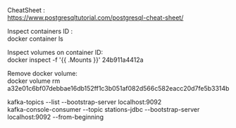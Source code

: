 CheatSheet :  
https://www.postgresqltutorial.com/postgresql-cheat-sheet/  


Inspect containers ID :  
docker container ls  
  

Inspect volumes on container ID:    
docker inspect -f '{{ .Mounts }}' 24b911a4412a  
  
Remove docker volume:   
docker volume rm a32e01c6bf07debbae16db152ff1c3b051af082d566c582eacc20d7fe5b3314b  
  
  
kafka-topics --list --bootstrap-server localhost:9092      
kafka-console-consumer --topic stations-jdbc  --bootstrap-server localhost:9092 --from-beginning   


